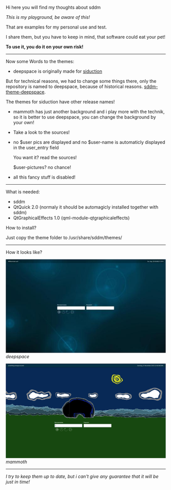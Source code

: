 Hi here you will find my thoughts about sddm

_This is my playground, be aware of this!_

That are examples for my personal use and test.

I share them, but you have to keep in mind, that software could eat your pet!

__To use it, you do it on your own risk!__

---

Now some Words to the themes:

- deepspace is originally made for [siduction](https://siduction.org "siduction homepage")

 But for technical reasons, we had to change some things there, only the repository is named to deepspace, because of historical reasons.
 [sddm-theme-deepspace](https://github.com/siduction/sddm-theme-deepspace "the side on github").

 The themes for siduction have other release names!

- mammoth has just another background and i play more with the technik, so it is better to use deepspace, 
  you can change the background by your own!
- Take a look to the sources!

- no $user pics are displayed and no $user-name is automaticly displayed in the user_entry field
  
  You want it? read the sources!
  
  $user-pictures? no chance!
  
- all this fancy stuff is disabled!

---

What is needed:
- sddm
- QtQuick 2.0 (normaly it should be automagicly installed together with sddm)
- QtGraphicalEffects 1.0 (qml-module-qtgraphicaleffects)

How to install?

 Just copy the theme folder to /usr/share/sddm/themes/
 
---
 
How it looks like?

![sample screenshot](https://github.com/hhl/hhl/blob/master/sddm-themes-hhl/deepspace/images/preview.jpg)
_deepspace_


![sample screenshot](https://github.com/hhl/hhl/blob/master/sddm-themes-hhl/mammoth/images/preview.jpg)
_mammoth_

---


 
_I try to keep them up to date, but i can't give any guarantee that it will be just in time!_
